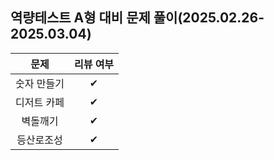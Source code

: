 
<!--
## 프로그래머스 유형 별 문제 풀이

| 풀이 순서                                                                 | 풀이 여부 |
| ------------------------------------------------------------------------- | --------- |
| [완전탐색](https://school.programmers.co.kr/learn/courses/30/parts/12230) |    ✔️    |
| [DFS/BFS](https://school.programmers.co.kr/learn/courses/30/parts/12421)  |    ✔️        |
| [정렬](https://school.programmers.co.kr/learn/courses/30/parts/12198)     |           |
| [해시](https://school.programmers.co.kr/learn/courses/30/parts/12077)     |           |
|                                                                           |           |
| [스택/큐](https://school.programmers.co.kr/learn/courses/30/parts/12081)  |           |
| [힙](https://school.programmers.co.kr/learn/courses/30/parts/12117)       |           |
|                                                                           |           |
| [탐욕법](https://school.programmers.co.kr/learn/courses/30/parts/12244)   |           |
| [이분탐색](https://school.programmers.co.kr/learn/courses/30/parts/12486) |           |
| [다이나믹](https://school.programmers.co.kr/learn/courses/30/parts/12263) |           |
| [그래프](https://school.programmers.co.kr/learn/courses/30/parts/14393)   |           |
-->
## 역량테스트 A형 대비 문제 풀이(2025.02.26-2025.03.04)

|    문제     | 리뷰 여부 |
| :---------: | :-------: |
| 숫자 만들기 |     ✔     |
| 디저트 카페 |     ✔     |
|  벽돌깨기   |     ✔     |
| 등산로조성  |     ✔     |
